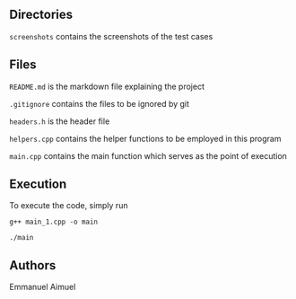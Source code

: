 ## Directories

`screenshots` contains the screenshots of the test cases


## Files
`README.md` is the markdown file explaining the project

`.gitignore` contains the files to be ignored by git

`headers.h` is the header file

`helpers.cpp` contains the helper functions to be employed in this program

`main.cpp` contains the main function which serves as the point of execution


## Execution

To execute the code, simply run

`g++ main_1.cpp -o main`

`./main`


## Authors
Emmanuel Aimuel